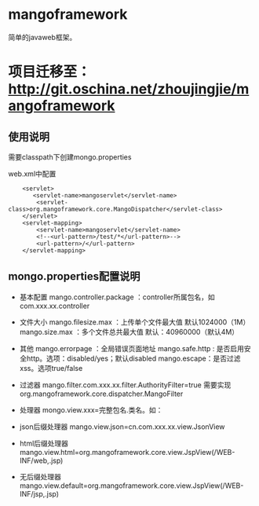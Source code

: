 # mangoframework
简单的javaweb框架。


# 项目迁移至：http://git.oschina.net/zhoujingjie/mangoframework

## 使用说明
需要classpath下创建mongo.properties

web.xml中配置
````
    <servlet>
       <servlet-name>mangoservlet</servlet-name>
        <servlet-class>org.mangoframework.core.MangoDispatcher</servlet-class>
    </servlet>
    <servlet-mapping>
        <servlet-name>mangoservlet</servlet-name>
        <!--<url-pattern>/test/*</url-pattern>-->
        <url-pattern>/</url-pattern>
    </servlet-mapping>
```` 
## mongo.properties配置说明

* 基本配置
mango.controller.package ：controller所属包名，如com.xxx.xx.controller


* 文件大小
mango.filesize.max ：上传单个文件最大值  默认1024000（1M）
mango.size.max ：多个文件总共最大值 默认：40960000（默认4M）

* 其他 
mango.errorpage ：全局错误页面地址
mango.safe.http : 是否启用安全http。选项：disabled/yes；默认disabled
mango.escape：是否过滤xss。选项true/false

* 过滤器
mango.filter.com.xxx.xx.filter.AuthorityFilter=true  需要实现 org.mangoframework.core.dispatcher.MangoFilter


* 处理器
mongo.view.xxx=完整包名.类名。如：
 * json后缀处理器 mango.view.json=cn.com.xxx.xx.view.JsonView
 * html后缀处理器 mango.view.html=org.mangoframework.core.view.JspView(/WEB-INF/web,.jsp) 
 * 无后缀处理器 mango.view.default=org.mangoframework.core.view.JspView(/WEB-INF/jsp,.jsp)
